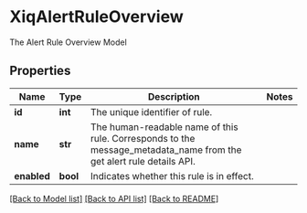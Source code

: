 # XiqAlertRuleOverview

The Alert Rule Overview Model
## Properties
Name | Type | Description | Notes
------------ | ------------- | ------------- | -------------
**id** | **int** | The unique identifier of rule. | 
**name** | **str** | The human-readable name of this rule. Corresponds to the message_metadata_name from the get alert rule details API. | 
**enabled** | **bool** | Indicates whether this rule is in effect. | 

[[Back to Model list]](../README.md#documentation-for-models) [[Back to API list]](../README.md#documentation-for-api-endpoints) [[Back to README]](../README.md)


